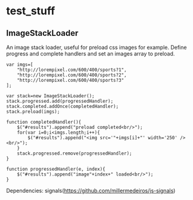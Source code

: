 test_stuff
==========

ImageStackLoader
----------------

An image stack loader, useful for preload css images for example.
Define progress and complete handlers and set an images array to preload.

	var imgs=[
		"http://lorempixel.com/600/400/sports?1",
		"http://lorempixel.com/600/400/sports?2",
		"http://lorempixel.com/600/400/sports?3"
	];
	
	var stack=new ImageStackLoader();
	stack.progressed.add(progressedHandler);
	stack.completed.addOnce(completedHandler);
	stack.preload(imgs);

	function completedHandler(){
		$("#results").append("preload completed<br/>");
		for(var i=0;i<imgs.length;i++){
			$("#results").append("<img src='"+imgs[i]+"' width='250' /><br/>");
		}
		stack.progressed.remove(progressedHandler);
	}

	function progressedHandler(e, index){
		$("#results").append("image"+index+" loaded<br/>");
	}

Dependencies: signals(https://github.com/millermedeiros/js-signals)